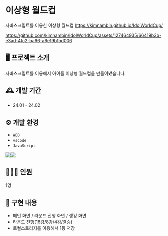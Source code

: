 # 이상형 월드컵 
자바스크립트를 이용한 이상형 월드컵 https://kimnambin.github.io/IdolWorldCup/<br>


https://github.com/kimnambin/IdolWorldCup/assets/127464935/66419b3b-e3ad-4fc2-ba66-a6e19b1bd006







## 🖥️ 프로젝트 소개
자바스크립트를 이용해서 아이돌 이상형 월드컵을 만들어봤습니다.
<br>

## 🕰️ 개발 기간
* 24.01 - 24.02


## ⚙️ 개발 환경
- `WEB`
- `vscode`
- `JavaScript`
<div class= "contanier" style="display:flex; flex-direction:row;">
    <img src="https://img.shields.io/badge/html-007396?style=for-the-badge&logo=html&logoColor=white"> 
    <img src="https://img.shields.io/badge/javascript-4479A1?style=for-the-badge&logo=javascript&logoColor=white"> 
    

</div>


## 🧑‍🤝‍🧑 인원
1명

## 📌 구현 내용
- 메인 화면 / 라운드 진행 화면 / 랭킹 화면
- 라운드 진행(16강/8강/4강/결승)
- 로컬스토리지를 이용해서 1등 저장
